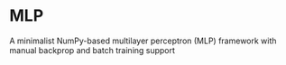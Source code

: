 # MLP
A minimalist NumPy-based multilayer perceptron (MLP)
framework with manual backprop and batch training support
